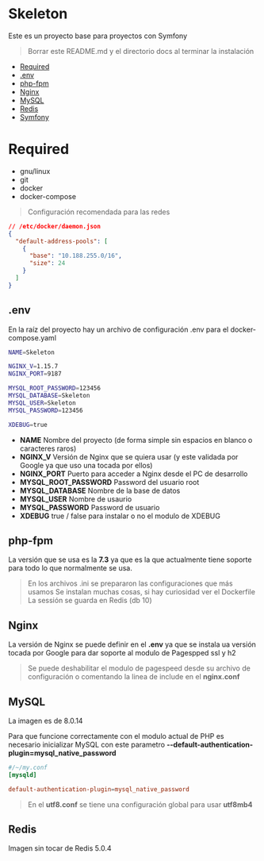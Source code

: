 # Skeleton

Este es un proyecto base para proyectos con Symfony

> Borrar este README.md y el directorio docs al terminar la instalación

* [Required](#required)
* [.env](#env)
* [php-fpm](#php-fpm)
* [Nginx](#nginx)
* [MySQL](#mysql)
* [Redis](#redis)
* [Symfony](docs/README-SYMFONY.md)

# Required

- gnu/linux
- git
- docker
- docker-compose


> Configuración recomendada para las redes
````json
// /etc/docker/daemon.json
{
  "default-address-pools": [
    {
      "base": "10.188.255.0/16",
      "size": 24
    }
  ]
}
````

## .env

En la raíz del proyecto hay un archivo de configuración .env para el docker-compose.yaml

````bash
NAME=Skeleton

NGINX_V=1.15.7
NGINX_PORT=9187

MYSQL_ROOT_PASSWORD=123456
MYSQL_DATABASE=Skeleton
MYSQL_USER=Skeleton
MYSQL_PASSWORD=123456

XDEBUG=true
````

* **NAME** Nombre del proyecto (de forma simple sin espacios en blanco o caracteres raros)
* **NGINX_V** Versión de Nginx que se quiera usar (y este validada por Google ya que uso una tocada por ellos)
* **NGINX_PORT** Puerto para acceder a Nginx desde el PC de desarrollo
* **MYSQL_ROOT_PASSWORD** Password del usuario root
* **MYSQL_DATABASE** Nombre de la base de datos
* **MYSQL_USER** Nombre de usaurio
* **MYSQL_PASSWORD** Password de usuario
* **XDEBUG** true / false para instalar o no el modulo de XDEBUG

## php-fpm

La versión que se usa es la **7.3** ya que es la que actualmente tiene soporte para todo lo que normalmente se usa.

> En los archivos .ini se prepararon las configuraciones que más usamos
> Se instalan muchas cosas, si hay curiosidad ver el Dockerfile
> La sessión se guarda en Redis (db 10)

## Nginx

La versión de Nginx se puede definir en el **.env** ya que se instala ua versión tocada por Google para dar soporte al modulo de Pagespped ssl y h2
> Se puede deshabilitar el modulo de pagespeed desde su archivo de configuración o comentando la linea de include en el **nginx.conf**

## MySQL

La imagen es de 8.0.14


Para que funcione correctamente con el modulo actual de PHP es necesario inicializar MySQL con este parametro **--default-authentication-plugin=mysql_native_password**

````conf
#/~/my.conf
[mysqld]

default-authentication-plugin=mysql_native_password
````

> En el **utf8.conf** se tiene una configuración global para usar **utf8mb4**

## Redis

Imagen sin tocar de Redis 5.0.4
